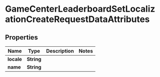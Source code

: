 

# GameCenterLeaderboardSetLocalizationCreateRequestDataAttributes


## Properties

| Name | Type | Description | Notes |
|------------ | ------------- | ------------- | -------------|
|**locale** | **String** |  |  |
|**name** | **String** |  |  |



